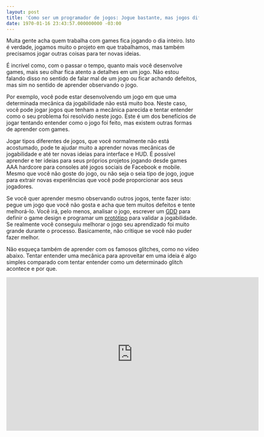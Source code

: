 ```yaml
---
layout: post
title: 'Como ser um programador de jogos: Jogue bastante, mas jogos diferentes'
date: 1970-01-16 23:43:57.000000000 -03:00
---
```


Muita gente acha quem trabalha com games fica jogando o dia inteiro. Isto é verdade, jogamos muito o projeto em que trabalhamos, mas também precisamos jogar outras coisas para ter novas ideias.

É incrível como, com o passar o tempo, quanto mais você desenvolve games, mais seu olhar fica atento a detalhes em um jogo. Não estou falando disso no sentido de falar mal de um jogo ou ficar achando defeitos, mas sim no sentido de aprender observando o jogo.

Por exemplo, você pode estar desenvolvendo um jogo em que uma determinada mecânica da jogabilidade não está muito boa. Neste caso, você pode jogar jogos que tenham a mecânica parecida e tentar entender como o seu problema foi resolvido neste jogo. Este é um dos benefícios de jogar tentando entender como o jogo foi feito, mas existem outras formas de aprender com games.

Jogar tipos diferentes de jogos, que você normalmente não está acostumado, pode te ajudar muito a aprender novas mecânicas de jogabilidade e até ter novas ideias para interface e HUD. É possível aprender e ter ideias para seus próprios projetos jogando desde games AAA hardcore para consoles até jogos sociais de Facebook e mobile. Mesmo que você não goste do jogo, ou não seja o seia tipo de jogo, jogue para extrair novas experiências que você pode proporcionar aos seus jogadores.

Se você quer aprender mesmo observando outros jogos, tente fazer isto: pegue um jogo que você não gosta e acha que tem muitos defeitos e tente melhorá-lo. Você irá, pelo menos, analisar o jogo, escrever um [GDD](http://gamedeveloper.com.br/blog/2013/12/11/game-design-document/ "GDD") para definir o game design e programar um [protótipo](http://gamedeveloper.com.br/blog/2013/10/09/como-ser-um-programador-de-jogos-prototipos/ "Protótipo") para validar a jogabilidade. Se realmente você conseguiu melhorar o jogo seu aprendizado foi muito grande durante o processo. Basicamente, não critique se você não puder fazer melhor.

Não esqueça também de aprender com os famosos glitches, como no vídeo abaixo. Tentar entender uma mecânica para aproveitar em uma ideia é algo simples comparado com tentar entender como um determinado glitch acontece e por que.

<span class="embed-youtube" style="text-align:center; display: block;"><iframe allowfullscreen="true" class="youtube-player" frameborder="0" height="402" src="http://www.youtube.com/embed/sotqQFRUeHE?version=3&rel=1&fs=1&autohide=2&showsearch=0&showinfo=1&iv_load_policy=1&wmode=transparent" type="text/html" width="660"></iframe></span>



